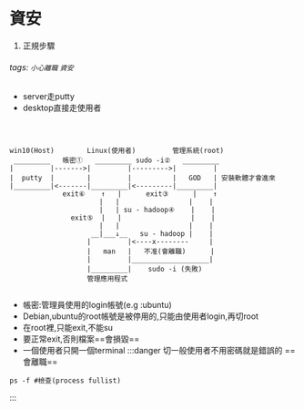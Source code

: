 # 資安
1. 正規步驟
###### tags: `小心離職` `資安`
* server走putty
* desktop直接走使用者
```bash=1



win10(Host)        Linux(使用者)         管理系統(root)
 _________   帳密①   _________ sudo -i②   _________
|         |------->|         |--------->|         |
|  putty  |        |         |          |   GOD   | 安裝軟體才會進來
|_________|<-------|_________|<---------|_________|
             exit⑥    ↑   |      exit③      |    ↑
                      |   |                 |    |
                      |   | su - hadoop④    |    |
               exit⑤  |   |                 |    |
                      |   |                 |    |
                    __|___↓__   su - hadoop |    |
                   |         |<----x--------     |   
                   |   man   |   不准(會離職)      |
                   |         |___________________|
                   |_________|    sudo -i (失敗)
                   管理應用程式     


```
* 帳密:管理員使用的login帳號(e.g :ubuntu)
* Debian,ubuntu的root帳號是被停用的,只能由使用者login,再切root
* 在root裡,只能exit,不能su
* 要正常exit,否則檔案==會損毀==
* 一個使用者只開一個terminal
:::danger
切一般使用者不用密碼就是錯誤的 ==會離職== 
```shell=1
ps -f #檢查(process fullist)
```
:::